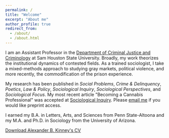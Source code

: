 ```yaml
---
permalink: /
title: "Welcome"
excerpt: "About me"
author_profile: true
redirect_from: 
  - /about/
  - /about.html
---
```



I am an Assistant Professor in the [Department of Criminal Justice and Criminology](https://www.shsu.edu/academics/cj-crim/) at Sam Houston State University. Broadly, my work theorizes the institutional dynamics of contested fields. As a trained sociologist, I take a mixed-methods approach to studying gray markets, political violence, and more recently, the commodification of the prison experience.  

My research has been published in *Social Problems*, *Crime & Delinquency*, *Poetics*, *Law & Policy*, *Sociological Inquiry*, *Sociological Perspectives*, and *Sociological Focus*. My most recent article "Becoming a Cannabis Professional" was accepted at [Sociological Inquiry]([https://journals.sagepub.com/doi/full/10.1177/00111287231193989]). Please [email me](abk017@shsu.edu) if you would like preprint access.

I earned my B.A. in Letters, Arts, and Sciences from Penn State-Altoona and my M.A. and Ph.D. in Sociology from the University of Arizona.

[Download Alexander B. Kinney's CV](https://www.alexanderkinney.com/files/CV2024.pdf) 
